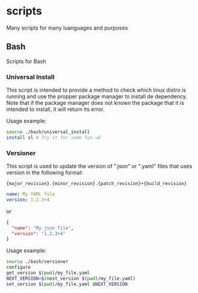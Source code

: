 # scripts
Many scripts for many luanguages and purposes

## Bash

Scripts for Bash


### Universal Install

This script is intended to provide a method to check which linux distro is running and use the propper package manager to install de dependency. Note that if the package manager does not known the package that it is intended to install, it will return its error.

Usage example:
```sh
source ./bash/universal_install
install sl # Try it for some fun =D
```

### Versioner

This script is used to update the version of ".json" or ".yaml" files that uses version in the following format:

```
{major_revision}.{minor_revision}.{patch_revision}+{build_revision}
```
```yaml
name: My YAML file
version: 1.2.3+4
```
or
```json
{
  "name": "My json file",
  "version": "1.2.3+4"
}
```

Usage example:
```sh
source ./bash/versioner
configure
get_version $(pwd)/my_file.yaml
NEXT_VERSION=$(next_version $(pwd)/my_file.yaml)
set_version $(pwd)/my_file.yaml $NEXT_VERSION
```